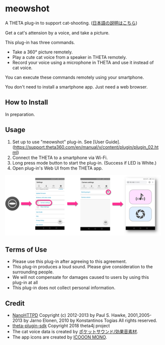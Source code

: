 # meowshot

A THETA plug-in to support cat-shooting. ([日本語の説明はこちら](README.ja.md))

Get a cat's attension by a voice, and take a picture.

This plug-in has three commands.

* Take a 360&deg; picture remotely.
* Play a cute cat voice from a speaker in THETA remotely.
* Record your voice using a microphone in THETA and use it instead of cat voice.

You can execute these commands remotely using your smartphone.

You don't need to install a smartphone app. Just need a web browser.

## How to Install

In preparation.

## Usage

1. Set up to use "meowshot" plug-in. See [User Guide].(https://support.theta360.com/en/manual/v/content/plugin/plugin_02.html)
2. Connect the THETA to a smartphone via Wi-Fi.
3. Long press mode button to start the plug-in. (Success if LED is White.)
4. Open plug-in's Web UI from the THETA app.

![Open Web UI](images/open_web_ui.png)

## Terms of Use

* Please use this plug-in after agreeing to this agreement.
* This plug-in produces a loud sound. Please give consideration to the surrounding people.
* We will not compensate for damages caused to users by using this plug-in at all
* This plug-in does not collect personal information.

## Credit

* [NanoHTTPD](https://github.com/NanoHttpd/nanohttpd) Copyright (c) 2012-2013 by Paul S. Hawke, 2001,2005-2013 by Jarno Elonen, 2010 by Konstantinos Togias All rights reserved.
* [theta-plugin-sdk](https://github.com/theta4j/theta-plugin-sdk) Copyright 2018 theta4j project
* The cat voice data is created by [ポケットサウンド/効果音素材](https://pocket-se.info/archives/81/).
* The app icons are created by [ICOOON MONO](http://icooon-mono.com/).
